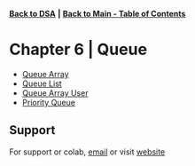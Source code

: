 [**Back to DSA**](https://github.com/xanderbilla/LPU-Academics#readme) **|** [**Back to Main - Table of Contents**](https://github.com/xanderbilla/LPU-Academics#readme)

# Chapter 6 | Queue

- [Queue Array](https://github.com/xanderbilla/LPU-Academics/blob/main/CSE%20205%20-%20DSA/Chapter%206%20-%20Queue/6_1-Queue_Array.cpp)
- [Queue List](https://github.com/xanderbilla/LPU-Academics/blob/main/CSE%20205%20-%20DSA/Chapter%206%20-%20Queue/6_2-Queue_List.cpp)
- [Queue Array User](https://github.com/xanderbilla/LPU-Academics/blob/main/CSE%20205%20-%20DSA/Chapter%206%20-%20Queue/6_3-Queue_Array_User.cpp)
- [Priority Queue](https://github.com/xanderbilla/LPU-Academics/blob/main/CSE%20205%20-%20DSA/Chapter%206%20-%20Queue/6_4-Queue_Priority.cpp)

## Support

For support or colab, [email](mailto:dev.xanderbilla@gmail.com) or visit [website](https://xanderbilla.com)
